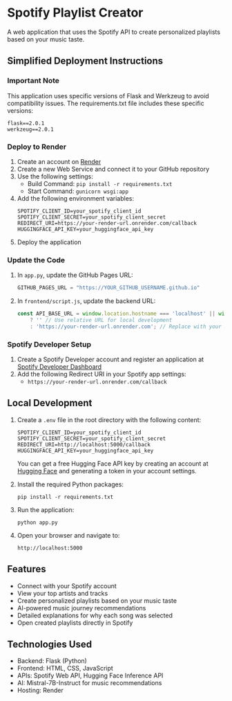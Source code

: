 # Spotify Playlist Creator

A web application that uses the Spotify API to create personalized playlists based on your music taste.

## Simplified Deployment Instructions

### Important Note

This application uses specific versions of Flask and Werkzeug to avoid compatibility issues. The requirements.txt file includes these specific versions:

```
flask==2.0.1
werkzeug==2.0.1
```

### Deploy to Render

1. Create an account on [Render](https://render.com/)
2. Create a new Web Service and connect it to your GitHub repository
3. Use the following settings:
   - Build Command: `pip install -r requirements.txt`
   - Start Command: `gunicorn wsgi:app`
4. Add the following environment variables:
   ```
   SPOTIFY_CLIENT_ID=your_spotify_client_id
   SPOTIFY_CLIENT_SECRET=your_spotify_client_secret
   REDIRECT_URI=https://your-render-url.onrender.com/callback
   HUGGINGFACE_API_KEY=your_huggingface_api_key
   ```
5. Deploy the application

### Update the Code

1. In `app.py`, update the GitHub Pages URL:
   ```python
   GITHUB_PAGES_URL = "https://YOUR_GITHUB_USERNAME.github.io"
   ```

2. In `frontend/script.js`, update the backend URL:
   ```javascript
   const API_BASE_URL = window.location.hostname === 'localhost' || window.location.hostname === '127.0.0.1'
       ? '' // Use relative URL for local development
       : 'https://your-render-url.onrender.com'; // Replace with your Render URL
   ```

### Spotify Developer Setup

1. Create a Spotify Developer account and register an application at [Spotify Developer Dashboard](https://developer.spotify.com/dashboard/)
2. Add the following Redirect URI in your Spotify app settings:
   - `https://your-render-url.onrender.com/callback`

## Local Development

1. Create a `.env` file in the root directory with the following content:
   ```
   SPOTIFY_CLIENT_ID=your_spotify_client_id
   SPOTIFY_CLIENT_SECRET=your_spotify_client_secret
   REDIRECT_URI=http://localhost:5000/callback
   HUGGINGFACE_API_KEY=your_huggingface_api_key
   ```

   You can get a free Hugging Face API key by creating an account at [Hugging Face](https://huggingface.co/) and generating a token in your account settings.

2. Install the required Python packages:
   ```
   pip install -r requirements.txt
   ```

3. Run the application:
   ```
   python app.py
   ```

4. Open your browser and navigate to:
   ```
   http://localhost:5000
   ```

## Features

- Connect with your Spotify account
- View your top artists and tracks
- Create personalized playlists based on your music taste
- AI-powered music journey recommendations
- Detailed explanations for why each song was selected
- Open created playlists directly in Spotify

## Technologies Used

- Backend: Flask (Python)
- Frontend: HTML, CSS, JavaScript
- APIs: Spotify Web API, Hugging Face Inference API
- AI: Mistral-7B-Instruct for music recommendations
- Hosting: Render
